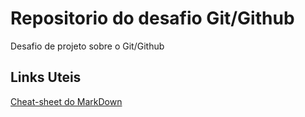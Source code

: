 # Repositorio do desafio Git/Github
Desafio de projeto sobre o Git/Github


## Links Uteis
[Cheat-sheet do MarkDown](https://www.markdownguide.org/cheat-sheet/)
